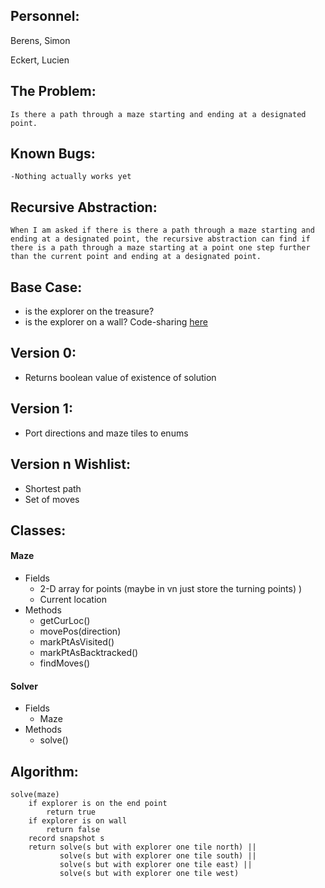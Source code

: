 ## Personnel:
  Berens, Simon
  
  Eckert, Lucien

## The Problem: 
	Is there a path through a maze starting and ending at a designated point.
	
## Known Bugs:
	-Nothing actually works yet

## Recursive Abstraction: 
	When I am asked if there is there a path through a maze starting and ending at a designated point, the recursive abstraction can find if there is a path through a maze starting at a point one step further than the current point and ending at a designated point.

## Base Case:
  * is the explorer on the treasure?
  * is the explorer on a wall?
Code-sharing  [here](https://codeshare.io/GqlWpj)

## Version 0:
  * Returns boolean value of existence of solution

## Version 1:
  * Port directions and maze tiles to enums

## Version n Wishlist:
  * Shortest path
  * Set of moves

## Classes:
#### Maze 
* Fields
  * 2-D array for points (maybe in vn just store the turning points) )
  * Current location
* Methods
  * getCurLoc()
  * movePos(direction)
  * markPtAsVisited()
  * markPtAsBacktracked()
  * findMoves()

#### Solver
 * Fields
   * Maze
 * Methods
   * solve()
## Algorithm:
	solve(maze)
		if explorer is on the end point
			return true
		if explorer is on wall
			return false
		record snapshot s
		return solve(s but with explorer one tile north) ||
		       solve(s but with explorer one tile south) ||
		       solve(s but with explorer one tile east) || 
		       solve(s but with explorer one tile west)

